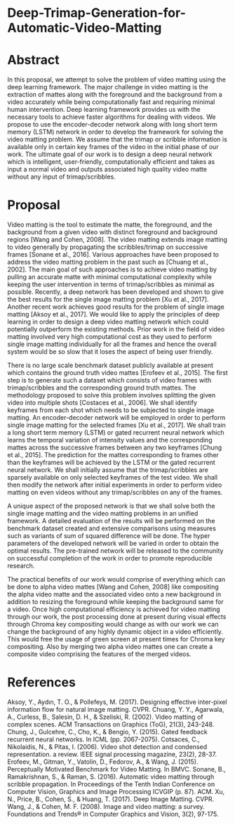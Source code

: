 # Deep-Trimap-Generation-for-Automatic-Video-Matting

# Abstract

In this proposal, we attempt to solve the problem of video matting using the deep learning framework. The major challenge in video matting is the extraction of mattes along with the foreground and the background from a video accurately while being computationally fast and requiring minimal human intervention. Deep learning framework provides us with the necessary tools to achieve faster algorithms for dealing with videos. We propose to use the encoder-decoder network along with long short term memory (LSTM) network in order to develop the framework for solving the video matting problem. We assume that the trimap or scribble information is available only in certain key frames of the video in the initial phase of our work. The ultimate goal of our work is to design a deep neural network which is intelligent, user-friendly, computationally efficient and takes as input a normal video and outputs associated high quality video matte without any input of trimap/scribbles.   

# Proposal

Video matting is the tool to estimate the matte, the foreground, and the background from a given video with distinct foreground and background regions [Wang and Cohen, 2008]. The video matting extends image matting to video generally by propagating the scribbles/trimap on successive frames [Sonane et al., 2016]. Various approaches have been proposed to address the video matting problem in the past such as [Chuang et al., 2002]. The main goal of such approaches is to achieve video matting by pulling an accurate matte with minimal computational complexity while keeping the user intervention in terms of trimap/scribbles as minimal as possible. Recently, a deep network has been developed and shown to give the best results for the single image matting problem [Xu et al., 2017]. Another recent work achieves good results for the problem of single image matting [Aksoy et al., 2017]. We would like to apply the principles of deep learning in order to design a deep video matting network which could potentially outperform the existing methods. Prior work in the field of video matting involved very high computational cost as they used to perform single image matting individually for all the frames and hence the overall system would be so slow that it loses the aspect of being user friendly.

There is no large scale benchmark dataset publicly available at present which contains the ground truth video mattes [Erofeev et al., 2015]. The first step is to generate such a dataset which consists of video frames with trimap/scribbles and the corresponding ground truth mattes. The methodology proposed to solve this problem involves splitting the given video into multiple shots [Costaces et al., 2006]. We shall identify keyframes from each shot which needs to be subjected to single image matting. An encoder-decoder network will be employed in order to perform single image matting for the selected frames [Xu et al., 2017]. We shall train a long short term memory (LSTM) or gated recurrent neural network which learns the temporal variation of intensity values and the corresponding mattes across the successive frames between any two keyframes [Chung et al., 2015]. The prediction for the mattes corresponding to frames other than the keyframes will be achieved by the LSTM or the gated recurrent neural network. We shall initially assume that the trimap/scribbles are sparsely available on only selected keyframes of the test video. We shall then modify the network after initial experiments in order to perform video matting on even videos without any trimap/scribbles on any of the frames.

A unique aspect of the proposed network is that we shall solve both the single image matting and the video matting problems in an unified framework. A detailed evaluation of the results will be performed on the benchmark dataset created and extensive comparisons using measures such as variants of sum of squared difference will be done. The hyper parameters of the developed network will be varied in order to obtain the optimal results. The pre-trained network will be released to the community on successful completion of the work in order to promote reproducible research.

The practical benefits of our work would comprise of everything which can be done to alpha video mattes [Wang and Cohen, 2008] like compositing the alpha video matte and the associated video onto a new background in addition to resizing the foreground while keeping the background same for a video. Once high computational efficiency is achieved for video matting through our work, the post processing done at present during visual effects through Chroma key compositing would change as with our work we can change the background of any highly dynamic object in a video efficiently. This would free the usage of green screen at present times for Chroma key compositing. Also by merging two alpha video mattes one can create a composite video comprising the features of the merged videos.

# References

Aksoy, Y., Aydın, T. O., & Pollefeys, M. (2017). Designing effective inter-pixel information flow for natural image matting. CVPR.
Chuang, Y. Y., Agarwala, A., Curless, B., Salesin, D. H., & Szeliski, R. (2002). Video matting of complex scenes. ACM Transactions on Graphics (ToG), 21(3), 243-248.
Chung, J., Gulcehre, C., Cho, K., & Bengio, Y. (2015). Gated feedback recurrent neural networks. In ICML (pp. 2067-2075).
Cotsaces, C., Nikolaidis, N., & Pitas, I. (2006). Video shot detection and condensed representation. a review. IEEE signal processing magazine, 23(2), 28-37.
Erofeev, M., Gitman, Y., Vatolin, D., Fedorov, A., & Wang, J. (2015). Perceptually Motivated Benchmark for Video Matting. In BMVC.
Sonane, B., Ramakrishnan, S., & Raman, S. (2016). Automatic video matting through scribble propagation. In Proceedings of the Tenth Indian Conference on Computer Vision, Graphics and Image Processing ICVGIP (p. 87). ACM.
Xu, N., Price, B., Cohen, S., & Huang, T. (2017). Deep Image Matting. CVPR.
Wang, J., & Cohen, M. F. (2008). Image and video matting: a survey. Foundations and Trends® in Computer Graphics and Vision, 3(2), 97-175.


